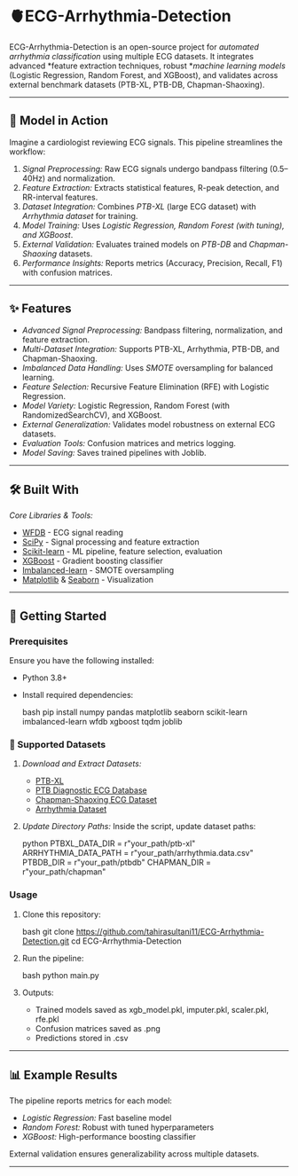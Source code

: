 
# 🫀ECG-Arrhythmia-Detection

ECG-Arrhythmia-Detection is an open-source project for *automated arrhythmia classification* using multiple ECG datasets. It integrates advanced *feature extraction techniques, robust **machine learning models* (Logistic Regression, Random Forest, and XGBoost), and validates across external benchmark datasets (PTB-XL, PTB-DB, Chapman-Shaoxing).

---

## 🔹 Model in Action

Imagine a cardiologist reviewing ECG signals. This pipeline streamlines the workflow:

1. *Signal Preprocessing:* Raw ECG signals undergo bandpass filtering (0.5–40Hz) and normalization.
2. *Feature Extraction:* Extracts statistical features, R-peak detection, and RR-interval features.
3. *Dataset Integration:* Combines *PTB-XL* (large ECG dataset) with *Arrhythmia dataset* for training.
4. *Model Training:* Uses *Logistic Regression, Random Forest (with tuning), and XGBoost*.
5. *External Validation:* Evaluates trained models on *PTB-DB* and *Chapman-Shaoxing* datasets.
6. *Performance Insights:* Reports metrics (Accuracy, Precision, Recall, F1) with confusion matrices.

---

## ✨ Features

* *Advanced Signal Preprocessing:* Bandpass filtering, normalization, and feature extraction.
* *Multi-Dataset Integration:* Supports PTB-XL, Arrhythmia, PTB-DB, and Chapman-Shaoxing.
* *Imbalanced Data Handling:* Uses *SMOTE* oversampling for balanced learning.
* *Feature Selection:* Recursive Feature Elimination (RFE) with Logistic Regression.
* *Model Variety:* Logistic Regression, Random Forest (with RandomizedSearchCV), and XGBoost.
* *External Generalization:* Validates model robustness on external ECG datasets.
* *Evaluation Tools:* Confusion matrices and metrics logging.
* *Model Saving:* Saves trained pipelines with Joblib.

---

## 🛠 Built With

*Core Libraries & Tools:*

* [WFDB](https://wfdb.readthedocs.io/) - ECG signal reading
* [SciPy](https://scipy.org/) - Signal processing and feature extraction
* [Scikit-learn](https://scikit-learn.org/) - ML pipeline, feature selection, evaluation
* [XGBoost](https://xgboost.readthedocs.io/) - Gradient boosting classifier
* [Imbalanced-learn](https://imbalanced-learn.org/) - SMOTE oversampling
* [Matplotlib](https://matplotlib.org/) & [Seaborn](https://seaborn.pydata.org/) - Visualization

---

## 🚀 Getting Started

### Prerequisites

Ensure you have the following installed:

* Python 3.8+
* Install required dependencies:

  bash
  pip install numpy pandas matplotlib seaborn scikit-learn imbalanced-learn wfdb xgboost tqdm joblib
  

### 📂 Supported Datasets

1. *Download and Extract Datasets:*

   * [PTB-XL](https://physionet.org/content/ptb-xl/1.0.3/)
   * [PTB Diagnostic ECG Database](https://physionet.org/content/ptbdb/1.0.0/)
   * [Chapman-Shaoxing ECG Dataset](https://figshare.com/collections/ChapmanECG/4560497)
   * [Arrhythmia Dataset](https://archive.ics.uci.edu/ml/datasets/arrhythmia)

2. *Update Directory Paths:*
   Inside the script, update dataset paths:

   python
   PTBXL_DATA_DIR = r"your_path/ptb-xl"
   ARRHYTHMIA_DATA_PATH = r"your_path/arrhythmia.data.csv"
   PTBDB_DIR = r"your_path/ptbdb"
   CHAPMAN_DIR = r"your_path/chapman"
   

### Usage

1. Clone this repository:

   bash
   git clone https://github.com/tahirasultani11/ECG-Arrhythmia-Detection.git
   cd ECG-Arrhythmia-Detection
   

2. Run the pipeline:

   bash
   python main.py
   

3. Outputs:

   * Trained models saved as xgb_model.pkl, imputer.pkl, scaler.pkl, rfe.pkl
   * Confusion matrices saved as .png
   * Predictions stored in .csv

---

## 📊 Example Results

The pipeline reports metrics for each model:

* *Logistic Regression:* Fast baseline model
* *Random Forest:* Robust with tuned hyperparameters
* *XGBoost:* High-performance boosting classifier

External validation ensures generalizability across multiple datasets.

---
